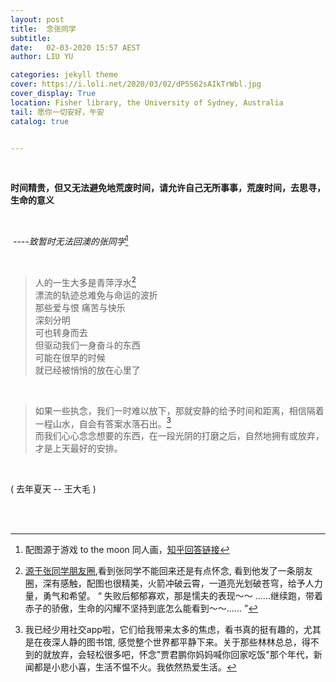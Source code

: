 ```yaml
---
layout: post
title:  念张同学
subtitle: 
date:   02-03-2020 15:57 AEST
author: LIU YU

categories: jekyll theme
cover: https://i.loli.net/2020/03/02/dP5S62sAIkTrWbl.jpg
cover_display: True
location: Fisher library, the University of Sydney, Australia
tail: 愿你一切安好，午安 
catalog: true 


---
```


<br>

**时间精贵，但又无法避免地荒废时间，请允许自己无所事事，荒废时间，去思寻，生命的意义**

<br>

​																		*----致暂时无法回澳的张同学*[^1]	

<br>

> 人的一生大多是青萍浮水[^2]
> <br>漂流的轨迹总难免与命运的波折
> <br>那些爱与恨 痛苦与快乐
> <br>深刻分明
> <br>可也转身而去
> <br>但驱动我们一身奋斗的东西
> <br>可能在很早的时候
> <br>就已经被悄悄的放在心里了



<br>

>
>
>如果一些执念，我们一时难以放下，那就安静的给予时间和距离，相信隔着一程山水，自会有答案水落石出。[^3]<br>而我们心心念念想要的东西，在一段光阴的打磨之后，自然地拥有或放弃，才是上天最好的安排。

​	

( 去年夏天 -- 王大毛 )

<br><br>

[^1]:配图源于游戏 to the moon 同人画，[知乎回答链接](https://www.zhihu.com/question/20712730/answer/87791372)
[^2]:[源于张同学朋友圈](https://i.loli.net/2020/03/02/Ce8wtZxR43BJKI6.jpg),看到张同学不能回来还是有点怀念, 看到他发了一条朋友圈，深有感触，配图也很精美，火箭冲破云霄，一道亮光划破苍穹，给予人力量，勇气和希望。 “ 失败后郁郁寡欢，那是懦夫的表现～～ ......继续跑，带着赤子的骄傲，生命的闪耀不坚持到底怎么能看到～～......  ”
[^3]:我已经少用社交app啦，它们给我带来太多的焦虑，看书真的挺有趣的，尤其是在夜深人静的图书馆, 感觉整个世界都平静下来。关于那些林林总总，得不到的就放弃，会轻松很多吧，怀念"贾君鹏你妈妈喊你回家吃饭"那个年代，新闻都是小悲小喜，生活不愠不火。我依然热爱生活。